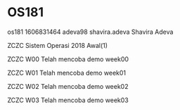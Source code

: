 # OS181
os181 1606831464 adeva98 shavira.adeva Shavira Adeva


ZCZC Sistem Operasi 2018 Awal(1)


ZCZC W00 Telah mencoba demo week00

ZCZC W01 Telah mencoba demo week01

ZCZC W02 Telah mencoba demo week02

ZCZC W03 Telah mencoba demo week03
